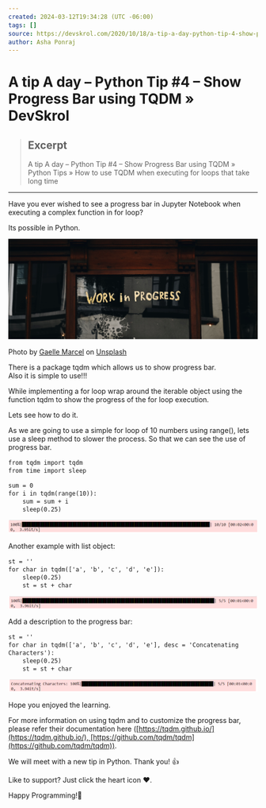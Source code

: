 ```yaml
---
created: 2024-03-12T19:34:28 (UTC -06:00)
tags: []
source: https://devskrol.com/2020/10/18/a-tip-a-day-python-tip-4-show-progress-bar-using-tqdm/
author: Asha Ponraj
---
```


# A tip A day – Python Tip #4 – Show Progress Bar using TQDM » DevSkrol

> ## Excerpt
> A tip A day – Python Tip #4 – Show Progress Bar using TQDM » Python Tips » How to use TQDM when executing for loops that take long time

---
Have you ever wished to see a progress bar in Jupyter Notebook when executing a complex function in for loop?

Its possible in Python.

![](A%20tip%20A%20day%20%E2%80%93%20Python%20Tip%204%20%E2%80%93%20Show%20Progress%20Bar%20using%20TQDM%20%C2%BB%20DevSkrol/image-3-1024x409.png)

Photo by [Gaelle Marcel](https://unsplash.com/@gaellemarcel?utm_source=unsplash&utm_medium=referral&utm_content=creditCopyText) on [Unsplash](https://unsplash.com/s/photos/progress?utm_source=unsplash&utm_medium=referral&utm_content=creditCopyText)

There is a package tqdm which allows us to show progress bar.  
Also it is simple to use!!!

While implementing a for loop wrap around the iterable object using the function tqdm to show the progress of the for loop execution.

Lets see how to do it.

As we are going to use a simple for loop of 10 numbers using range(), lets use a sleep method to slower the process. So that we can see the use of progress bar.

```
from tqdm import tqdm
from time import sleep
```

```
sum = 0
for i in tqdm(range(10)):
    sum = sum + i
    sleep(0.25)
```

![](A%20tip%20A%20day%20%E2%80%93%20Python%20Tip%204%20%E2%80%93%20Show%20Progress%20Bar%20using%20TQDM%20%C2%BB%20DevSkrol/image-1024x55.png)

Another example with list object:

```
st = ''
for char in tqdm(['a', 'b', 'c', 'd', 'e']):
    sleep(0.25)
    st = st + char
```

![](A%20tip%20A%20day%20%E2%80%93%20Python%20Tip%204%20%E2%80%93%20Show%20Progress%20Bar%20using%20TQDM%20%C2%BB%20DevSkrol/image-1-1024x53.png)

Add a description to the progress bar:

```
st = ''
for char in tqdm(['a', 'b', 'c', 'd', 'e'], desc = 'Concatenating Characters'):
    sleep(0.25)
    st = st + char
```

![](A%20tip%20A%20day%20%E2%80%93%20Python%20Tip%204%20%E2%80%93%20Show%20Progress%20Bar%20using%20TQDM%20%C2%BB%20DevSkrol/image-2-1024x53.png)

Hope you enjoyed the learning.

For more information on using tqdm and to customize the progress bar, please refer their documentation here ([https://tqdm.github.io/](https://tqdm.github.io/), [https://github.com/tqdm/tqdm](https://github.com/tqdm/tqdm)).

We will meet with a new tip in Python. Thank you! 👍

Like to support? Just click the heart icon ❤️.

Happy Programming!🎈
